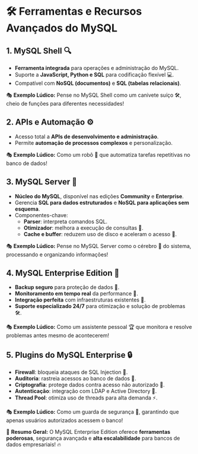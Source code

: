 # 🛠️ **Ferramentas e Recursos Avançados do MySQL**

## **1. MySQL Shell** 🔍
- **Ferramenta integrada** para operações e administração do MySQL.
- Suporte a **JavaScript, Python e SQL** para codificação flexível 💻.
- Compatível com **NoSQL (documentos)** e **SQL (tabelas relacionais)**.

🎭 **Exemplo Lúdico:** Pense no MySQL Shell como um canivete suíço 🛠️, cheio de funções para diferentes necessidades!

## **2. APIs e Automação** ⚙️
- Acesso total a **APIs de desenvolvimento e administração**.
- Permite **automação de processos complexos** e personalização.

🎭 **Exemplo Lúdico:** Como um robô 🤖 que automatiza tarefas repetitivas no banco de dados!

## **3. MySQL Server** 🔗
- **Núcleo do MySQL**, disponível nas edições **Community** e **Enterprise**.
- Gerencia **SQL para dados estruturados** e **NoSQL para aplicações sem esquema**.
- Componentes-chave:
  - **Parser**: interpreta comandos SQL.
  - **Otimizador**: melhora a execução de consultas 🔄.
  - **Cache e buffer**: reduzem uso de disco e aceleram o acesso 🚀.

🎭 **Exemplo Lúdico:** Pense no MySQL Server como o cérebro 🧠 do sistema, processando e organizando informações!

## **4. MySQL Enterprise Edition** 🏢
- **Backup seguro** para proteção de dados 📂.
- **Monitoramento em tempo real** da performance 📡.
- **Integração perfeita** com infraestruturas existentes 🔄.
- **Suporte especializado 24/7** para otimização e solução de problemas 🛠️.

🎭 **Exemplo Lúdico:** Como um assistente pessoal 🏆 que monitora e resolve problemas antes mesmo de acontecerem!

## **5. Plugins do MySQL Enterprise** 🔒
- **Firewall**: bloqueia ataques de SQL Injection 🚫.
- **Auditoria**: rastreia acessos ao banco de dados 👀.
- **Criptografia**: protege dados contra acesso não autorizado 🔑.
- **Autenticação**: integração com LDAP e Active Directory 🔄.
- **Thread Pool**: otimiza uso de threads para alta demanda ⚡.

🎭 **Exemplo Lúdico:** Como um guarda de segurança 🏰, garantindo que apenas usuários autorizados acessem o banco!

🚀 **Resumo Geral:** O MySQL Enterprise Edition oferece **ferramentas poderosas**, segurança avançada e **alta escalabilidade** para bancos de dados empresariais! 🔥